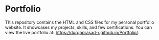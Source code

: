 # Portfolio
This repository contains the HTML and CSS files for my personal portfolio website. It showcases my projects, skills, and few certifications. You can view the live portfolio at: https://durgaprasad-r.github.io/Portfolio/.
